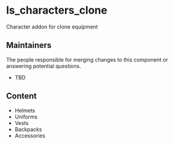 ls_characters_clone
===================

Character addon for clone equipment

## Maintainers

The people responsible for merging changes to this component or answering potential questions.

- TBD

## Content
- Helmets
- Uniforms
- Vests
- Backpacks
- Accessories